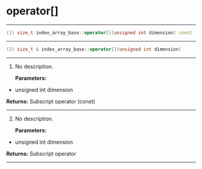 # operator[]

---

```cpp
(1) size_t index_array_base::operator[](unsigned int dimension) const
```

---

```cpp
(2) size_t & index_array_base::operator[](unsigned int dimension)
```

---

1. No description.

   **Parameters:**

  * unsigned int dimension

   

   **Returns:** Subscript operator (const) 

---

2. No description.

   **Parameters:**

  * unsigned int dimension

   

   **Returns:** Subscript operator 

---

